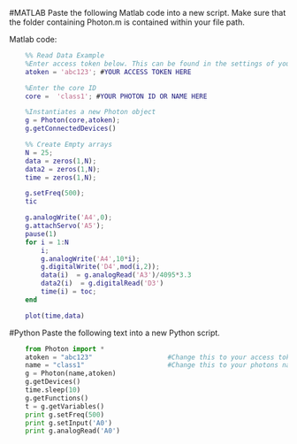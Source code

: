 #MATLAB
Paste the following Matlab code into a new script. Make sure that the folder containing Photon.m is contained within your file path.

Matlab code:

```matlab
    %% Read Data Example
    %Enter access token below. This can be found in the settings of your Particle Account
    atoken = 'abc123'; #YOUR ACCESS TOKEN HERE

    %Enter the core ID
    core =  'class1'; #YOUR PHOTON ID OR NAME HERE

    %Instantiates a new Photon object
    g = Photon(core,atoken);
    g.getConnectedDevices()

    %% Create Empty arrays
    N = 25;
    data = zeros(1,N);
    data2 = zeros(1,N);
    time = zeros(1,N);

    g.setFreq(500);
    tic

    g.analogWrite('A4',0);
    g.attachServo('A5');
    pause(1)
    for i = 1:N
        i;
        g.analogWrite('A4',10*i);
        g.digitalWrite('D4',mod(i,2));
        data(i)  = g.analogRead('A3')/4095*3.3
        data2(i)  = g.digitalRead('D3')
        time(i) = toc;
    end

    plot(time,data)
```

#Python
Paste the following text into a new Python script.

```python
    from Photon import *
    atoken = "abc123"                   #Change this to your access token
    name = "class1"                     #Change this to your photons name
    g = Photon(name,atoken)         
    g.getDevices()
    time.sleep(10)
    g.getFunctions()
    t = g.getVariables()
    print g.setFreq(500)
    print g.setInput('A0')
    print g.analogRead('A0')
```
